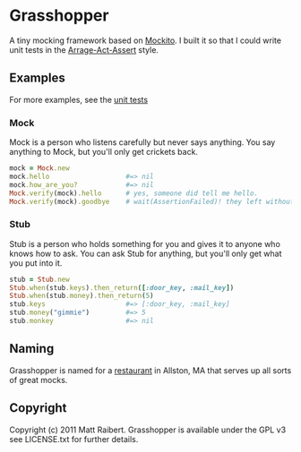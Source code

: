 # Grasshopper

A tiny mocking framework based on [Mockito](http://code.google.com/p/mockito/). I built it so that I could write unit tests in the [Arrage-Act-Assert](http://c2.com/cgi/wiki?ArrangeActAssert) style.

## Examples

For more examples, see the [unit tests](https://github.com/mattraibert/grasshopper/blob/master/test/grasshopper_test.rb)

### Mock

Mock is a person who listens carefully but never says anything. You say anything to Mock, but you'll only get crickets back.

```ruby
mock = Mock.new
mock.hello                   #=> nil
mock.how_are_you?            #=> nil
Mock.verify(mock).hello      # yes, someone did tell me hello.
Mock.verify(mock).goodbye    # wait(AssertionFailed)! they left without saying goodbye!
```

### Stub

Stub is a person who holds something for you and gives it to anyone who knows how to ask. You can ask Stub for anything, but you'll only get what you put into it.

```ruby
stub = Stub.new
Stub.when(stub.keys).then_return([:door_key, :mail_key])
Stub.when(stub.money).then_return(5)
stub.keys                    #=> [:door_key, :mail_key]
stub.money("gimmie")         #=> 5
stub.monkey                  #=> nil
```

## Naming

Grasshopper is named for a [restaurant](http://grasshoppervegan.com/) in Allston, MA that serves up all sorts of great mocks.

## Copyright

Copyright (c) 2011 Matt Raibert.
Grasshopper is available under the GPL v3 see LICENSE.txt for further details.

